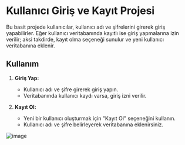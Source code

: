 # Kullanıcı Giriş ve Kayıt Projesi

Bu basit projede kullanıcılar, kullanıcı adı ve şifrelerini girerek giriş yapabilirler. Eğer kullanıcı veritabanında kayıtlı ise giriş yapmalarına izin verilir; aksi takdirde, kayıt olma seçeneği sunulur ve yeni kullanıcı veritabanına eklenir.

## Kullanım

1. **Giriş Yap:**
   - Kullanıcı adı ve şifre girerek giriş yapın.
   - Veritabanında kullanıcı kaydı varsa, giriş izni verilir.

2. **Kayıt Ol:**
   - Yeni bir kullanıcı oluşturmak için "Kayıt Ol" seçeneğini kullanın.
   - Kullanıcı adı ve şifre belirleyerek veritabanına eklenirsiniz.

![image](https://github.com/hponline/Kullanici_giris/assets/143675421/d8c82c4c-08fc-42ba-9903-fc4a3a361c33)
